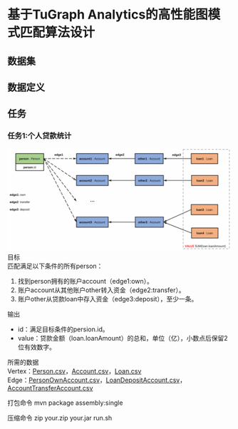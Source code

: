 # 基于TuGraph Analytics的⾼性能图模式匹配算法设计

## 数据集

## 数据定义

## 任务

### 任务1:个人贷款统计
![task1](./images/task/task1.png)
目标  
匹配满⾜以下条件的所有person：
1. 找到person拥有的账户account（edge1:own）。
2. 账户account从其他账户other转⼊资⾦（edge2:transfer）。
3. 账户other从贷款loan中存⼊资⾦（edge3:deposit），⾄少⼀条。

输出
- id：满足目标条件的persion.id。
- value：贷款金额（loan.loanAmount）的总和，单位（亿），⼩数点后保留2位有效数字。

所需的数据  
Vertex：[Person.csv](data%2FfinBench%2FPerson.csv)，[Account.csv](data%2FfinBench%2FAccount.csv)，[Loan.csv](data%2FfinBench%2FLoan.csv)  
Edge：[PersonOwnAccount.csv](data%2FfinBench%2FPersonOwnAccount.csv)，[LoanDepositAccount.csv](data%2FfinBench%2FLoanDepositAccount.csv)，[AccountTransferAccount.csv](data%2FfinBench%2FAccountTransferAccount.csv)

打包命令
mvn package assembly:single

压缩命令
zip your.zip your.jar run.sh